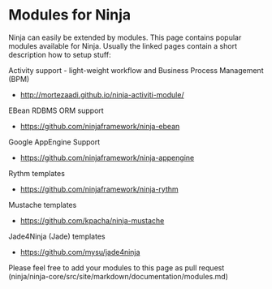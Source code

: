 Modules for Ninja
=================

Ninja can easily be extended by modules. This page contains popular modules
available for Ninja. Usually the linked pages contain
a short description how to setup stuff:


Activity support - light-weight workflow and Business Process Management (BPM)

 * http://mortezaadi.github.io/ninja-activiti-module/ 


EBean RDBMS ORM support

 * https://github.com/ninjaframework/ninja-ebean
 
 
Google AppEngine Support

 * https://github.com/ninjaframework/ninja-appengine
 
 
Rythm templates

 * https://github.com/ninjaframework/ninja-rythm
 
 
Mustache templates

 * https://github.com/kpacha/ninja-mustache


Jade4Ninja (Jade) templates

 * https://github.com/mysu/jade4ninja


<div class="alert alert-info">
Please feel free to add your modules to this page as pull request 
(ninja/ninja-core/src/site/markdown/documentation/modules.md)
</div>
